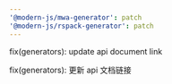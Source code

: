 ```yaml
---
'@modern-js/mwa-generator': patch
'@modern-js/rspack-generator': patch
---
```


fix(generators): update api document link

fix(generators): 更新 api 文档链接
